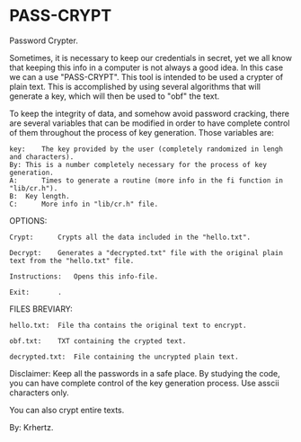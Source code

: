 # PASS-CRYPT
Password Crypter.

Sometimes, it is necessary to keep our credentials in secret, yet we all know that keeping this info in a 
computer is not always a good idea. In this case we can a use "PASS-CRYPT". This tool is intended to be used a 
crypter of plain text. This is accomplished by using several algorithms that will generate a key, which 
will then be used to "obf" the text.

To keep the integrity of data, and somehow avoid password cracking, there are several variables that can be
modified in order to have complete control of them throughout the process of key generation. Those variables are:

    key:	The key provided by the user (completely randomized in lengh and characters).
    By:	This is a number completely necessary for the process of key generation.
    A:	    Times to generate a routine (more info in the fi function in "lib/cr.h"). 
    B: 	Key length.
    C:	    More info in "lib/cr.h" file.
    
OPTIONS:

    Crypt:   	Crypts all the data included in the "hello.txt".

    Decrypt: 	Generates a "decrypted.txt" file with the original plain text from the "hello.txt" file.

    Instructions:	Opens this info-file.

    Exit:		.



FILES BREVIARY:

    hello.txt:	File tha contains the original text to encrypt.

    obf.txt:	TXT containing the crypted text.

    decrypted.txt:	File containing the uncrypted plain text.
 
Disclaimer: Keep all the passwords in a safe place. By studying the code, you can have complete control of the
            key generation process. Use asscii characters only.
             
You can also crypt entire texts.

By: Krhertz.
